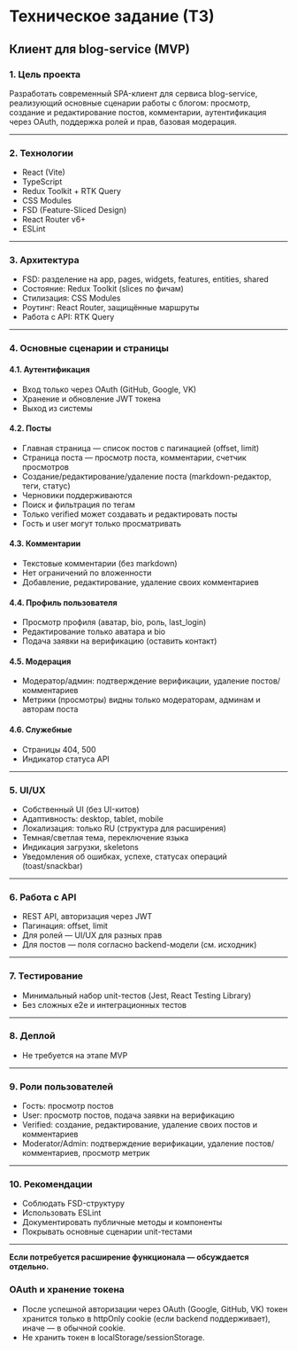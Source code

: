 # Техническое задание (ТЗ)

## Клиент для blog-service (MVP)

### 1. Цель проекта

Разработать современный SPA-клиент для сервиса blog-service, реализующий основные сценарии работы с блогом: просмотр, создание и редактирование постов, комментарии, аутентификация через OAuth, поддержка ролей и прав, базовая модерация.

---

### 2. Технологии

- React (Vite)
- TypeScript
- Redux Toolkit + RTK Query
- CSS Modules
- FSD (Feature-Sliced Design)
- React Router v6+
- ESLint

---

### 3. Архитектура

- FSD: разделение на app, pages, widgets, features, entities, shared
- Состояние: Redux Toolkit (slices по фичам)
- Стилизация: CSS Modules
- Роутинг: React Router, защищённые маршруты
- Работа с API: RTK Query

---

### 4. Основные сценарии и страницы

#### 4.1. Аутентификация

- Вход только через OAuth (GitHub, Google, VK)
- Хранение и обновление JWT токена
- Выход из системы

#### 4.2. Посты

- Главная страница — список постов с пагинацией (offset, limit)
- Страница поста — просмотр поста, комментарии, счетчик просмотров
- Создание/редактирование/удаление поста (markdown-редактор, теги, статус)
- Черновики поддерживаются
- Поиск и фильтрация по тегам
- Только verified может создавать и редактировать посты
- Гость и user могут только просматривать

#### 4.3. Комментарии

- Текстовые комментарии (без markdown)
- Нет ограничений по вложенности
- Добавление, редактирование, удаление своих комментариев

#### 4.4. Профиль пользователя

- Просмотр профиля (аватар, bio, роль, last_login)
- Редактирование только аватара и bio
- Подача заявки на верификацию (оставить контакт)

#### 4.5. Модерация

- Модератор/админ: подтверждение верификации, удаление постов/комментариев
- Метрики (просмотры) видны только модераторам, админам и авторам поста

#### 4.6. Служебные

- Страницы 404, 500
- Индикатор статуса API

---

### 5. UI/UX

- Собственный UI (без UI-китов)
- Адаптивность: desktop, tablet, mobile
- Локализация: только RU (структура для расширения)
- Темная/светлая тема, переключение языка
- Индикация загрузки, skeletons
- Уведомления об ошибках, успехе, статусах операций (toast/snackbar)

---

### 6. Работа с API

- REST API, авторизация через JWT
- Пагинация: offset, limit
- Для ролей — UI/UX для разных прав
- Для постов — поля согласно backend-модели (см. исходник)

---

### 7. Тестирование

- Минимальный набор unit-тестов (Jest, React Testing Library)
- Без сложных e2e и интеграционных тестов

---

### 8. Деплой

- Не требуется на этапе MVP

---

### 9. Роли пользователей

- Гость: просмотр постов
- User: просмотр постов, подача заявки на верификацию
- Verified: создание, редактирование, удаление своих постов и комментариев
- Moderator/Admin: подтверждение верификации, удаление постов/комментариев, просмотр метрик

---

### 10. Рекомендации

- Соблюдать FSD-структуру
- Использовать ESLint
- Документировать публичные методы и компоненты
- Покрывать основные сценарии unit-тестами

---

**Если потребуется расширение функционала — обсуждается отдельно.**

### OAuth и хранение токена

- После успешной авторизации через OAuth (Google, GitHub, VK) токен хранится только в httpOnly cookie (если backend поддерживает), иначе — в обычной cookie.
- Не хранить токен в localStorage/sessionStorage.

